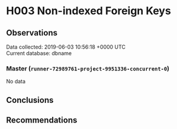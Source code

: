 # H003 Non-indexed Foreign Keys #

## Observations ##
Data collected: 2019-06-03 10:56:18 +0000 UTC  
Current database: dbname  

### Master (`runner-72989761-project-9951336-concurrent-0`) ###


No data


## Conclusions ##


## Recommendations ##

